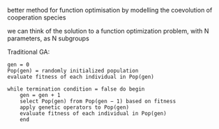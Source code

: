 better method for function optimisation by modelling the coevolution of cooperation species

we can think of the solution to a function optimization problem, with N parameters, as N subgroups

Traditional GA:

```
gen = 0
Pop(gen) = randomly initialized population
evaluate fitness of each individual in Pop(gen)

while termination condition = false do begin
    gen = gen + 1
    select Pop(gen) from Pop(gen − 1) based on fitness
    apply genetic operators to Pop(gen)
    evaluate fitness of each individual in Pop(gen)
    end
```
